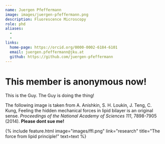```yaml
---
name: Juergen Pfeffermann
image: images/juergen-pfeffermann.png
description: Fluorescence Microscopy
role: phd
aliases:
  -
  -
links:
  home-page: https://orcid.org/0000-0002-6184-6101
  email: juergen.pfeffermann@jku.at
  github: https://github.com/juergen-pfeffermann
---
```


# This member is anonymous now!

This is the Guy. The Guy is doing the thing!

The following image is taken from A. Anishkin, S. H. Loukin, J. Teng, C. Kung, Feeling the hidden mechanical forces in lipid bilayer is an original sense. _Proceedings of the National Academy of Sciences 111_, 7898-7905 (2014). **Please dont sue me!**

{%
  include feature.html
  image="images/ffl.png"
  link="research"
  title="The force from lipid principle!"
  text=text
%}

